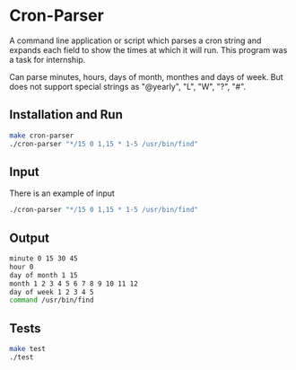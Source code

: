 #   Cron-Parser

A command line application or script which parses a cron string and expands each field to show the times at which it will run. This program was a task for internship.

Can parse minutes, hours, days of month, monthes and days of week. But does not support special strings as "@yearly", "L", "W", "?", "#".

## Installation and Run
```bash
make cron-parser
./cron-parser "*/15 0 1,15 * 1-5 /usr/bin/find"
```

##  Input
There is an example of input
```bash
./cron-parser "*/15 0 1,15 * 1-5 /usr/bin/find"
```

## Output
```bash
minute 0 15 30 45
hour 0
day of month 1 15
month 1 2 3 4 5 6 7 8 9 10 11 12
day of week 1 2 3 4 5
command /usr/bin/find
```

## Tests
```bash
make test
./test
```